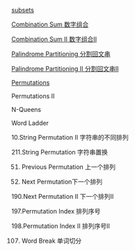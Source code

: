
[subsets](https://github.com/xliu117/Leetcode/tree/master/step-by-step%20training/5.%20DFS/LeetCode%2078.%20Subsets)

[Combination Sum 数字组合](https://github.com/xliu117/Leetcode/tree/master/step-by-step%20training/5.%20DFS/LeetCode%2039.%20Combination%20Sum)

[Combination Sum II 数字组合II](https://github.com/xliu117/Leetcode/tree/master/step-by-step%20training/5.%20DFS/LeetCode%2040.%20Combination%20Sum%20II)


[Palindrome Partitioning 分割回文串](https://github.com/xliu117/Leetcode/tree/master/step-by-step%20training/5.%20DFS/LeetCode%20131.%20Palindrome%20Partitioning)

[Palindrome Partitioning II 分割回文串II](https://github.com/xliu117/Leetcode/tree/master/step-by-step%20training/5.%20DFS/LeetCode%20132.%20Palindrome%20Partitioning%20II)

[Permutations](https://github.com/xliu117/Leetcode/tree/master/step-by-step%20training/5.%20DFS/LeetCode%2046.%20Permutations)

Permutations II

N-Queens

Word Ladder

10.String Permutation II 字符串的不同排列


211.String Permutation 字符串置换

51. Previous Permutation 上一个排列

52. Next Permutation下一个排列

190.Next Permutation II 下一个排列II

197.Permutation Index 排列序号

198.Permutation Index II 排列序号II

107. Word Break 单词切分


